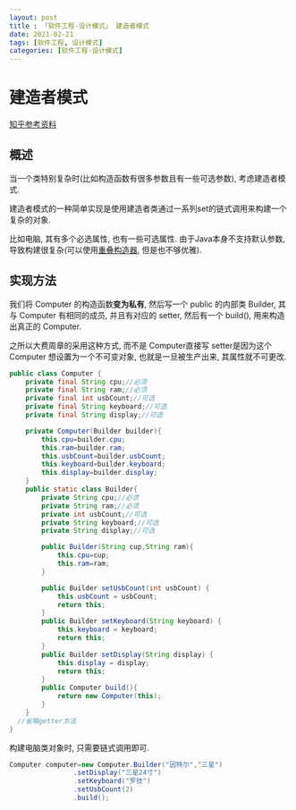 ```yaml
---
layout: post
title : 「软件工程-设计模式」 建造者模式
date: 2021-02-21
tags: [软件工程, 设计模式]
categories: [软件工程-设计模式]
---
```


# 建造者模式

[知乎参考资料](https://zhuanlan.zhihu.com/p/58093669)

## 概述

当一个类特别复杂时(比如构造函数有很多参数且有一些可选参数), 考虑建造者模式.

建造者模式的一种简单实现是使用建造者类通过一系列set的链式调用来构建一个复杂的对象.

比如电脑, 其有多个必选属性, 也有一些可选属性. 由于Java本身不支持默认参数, 导致构建很复杂(可以使用[重叠构造器](https://blog.csdn.net/smartfirstme/article/details/83880446), 但是也不够优雅).

## 实现方法

我们将 Computer 的构造函数**变为私有**, 然后写一个 public 的内部类 Builder, 其与 Computer 有相同的成员, 并且有对应的 setter, 然后有一个 build(), 用来构造出真正的 Computer.

之所以大费周章的采用这种方式, 而不是 Computer直接写 setter是因为这个 Computer 想设置为一个不可变对象, 也就是一旦被生产出来, 其属性就不可更改.

``` java
public class Computer {
    private final String cpu;//必须
    private final String ram;//必须
    private final int usbCount;//可选
    private final String keyboard;//可选
    private final String display;//可选

    private Computer(Builder builder){
        this.cpu=builder.cpu;
        this.ram=builder.ram;
        this.usbCount=builder.usbCount;
        this.keyboard=builder.keyboard;
        this.display=builder.display;
    }
    public static class Builder{
        private String cpu;//必须
        private String ram;//必须
        private int usbCount;//可选
        private String keyboard;//可选
        private String display;//可选

        public Builder(String cup,String ram){
            this.cpu=cup;
            this.ram=ram;
        }

        public Builder setUsbCount(int usbCount) {
            this.usbCount = usbCount;
            return this;
        }
        public Builder setKeyboard(String keyboard) {
            this.keyboard = keyboard;
            return this;
        }
        public Builder setDisplay(String display) {
            this.display = display;
            return this;
        }        
        public Computer build(){
            return new Computer(this);
        }
    }
  //省略getter方法
}
```

构建电脑类对象时, 只需要链式调用即可.

``` java
Computer computer=new Computer.Builder("因特尔","三星")
                .setDisplay("三星24寸")
                .setKeyboard("罗技")
                .setUsbCount(2)
                .build();
```
